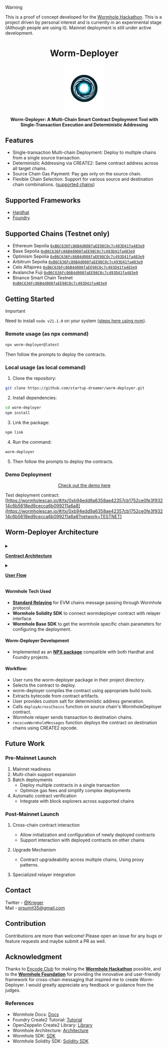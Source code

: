 > [!WARNING]  
> This is a proof of concept developed for the [Wormhole Hackathon](https://www.encode.club/encode-wormhole-hackathon). This is a project driven by personal interest and is currently in an experimental stage (Although people are using it). Mainnet deployment is still under active development.
<div align="center">
  <h1>Worm-Deployer</h1>

  <img alt="Worm-Deployer" src="./public/worm-deployer-1.png" width="125" />

  <p><b>Worm-Deployer: A Multi-Chain Smart Contract Deployment Tool with Single-Transaction Execution and Deterministic Addressing</b></p>
</div>

## Features

- Single-transaction Multi-chain Deployment: Deploy to multiple chains from a single source transaction.
- Deterministic Addressing via CREATE2: Same contract address across all target chains.
- Source Chain Gas Payment: Pay gas only on the source chain.
- Flexible Chain Selection: Support for various source and destination chain combinations. ([supported chains](#supported-chains))

## Supported Frameworks

- [Hardhat](https://hardhat.org/)
- [Foundry](https://github.com/foundry-rs/foundry)

## Supported Chains (Testnet only)

- Ethereum Sepolia [`0xB6C636Fc86B4d008faEE98C0c7c493D41fa483e9`](https://sepolia.etherscan.io/address/0xB6C636Fc86B4d008faEE98C0c7c493D41fa483e9)
- Base Sepolia [`0xB6C636Fc86B4d008faEE98C0c7c493D41fa483e9`](https://sepolia.basescan.org/address/0xB6C636Fc86B4d008faEE98C0c7c493D41fa483e9#internaltx)
- Optimism Sepolia [`0xB6C636Fc86B4d008faEE98C0c7c493D41fa483e9`](https://sepolia-optimism.etherscan.io/address/0xB6C636Fc86B4d008faEE98C0c7c493D41fa483e9#internaltx) 
- Arbitrum Sepolia [`0xB6C636Fc86B4d008faEE98C0c7c493D41fa483e9`](https://sepolia.arbiscan.io/address/0xB6C636Fc86B4d008faEE98C0c7c493D41fa483e9#internaltx)
- Celo Alfajores [`0xB6C636Fc86B4d008faEE98C0c7c493D41fa483e9`](https://alfajores.celoscan.io/address/0xB6C636Fc86B4d008faEE98C0c7c493D41fa483e9#internaltx)
- Avalanche Fuji [`0xB6C636Fc86B4d008faEE98C0c7c493D41fa483e9`](https://testnet.avascan.info/blockchain/all/address/0xB6C636Fc86B4d008faEE98C0c7c493D41fa483e9/transactions/internal)
- Binance Smart Chain Testnet [`0xB6C636Fc86B4d008faEE98C0c7c493D41fa483e9`](https://testnet.bscscan.com/address/0xB6C636Fc86B4d008faEE98C0c7c493D41fa483e9#internaltx)

## Getting Started

> [!IMPORTANT]  
> Need to install `node v21.1.0` on your system ([steps here using nvm](https://github.com/nvm-sh/nvm)).

### Remote usage (as npx command)

```bash
npx worm-deployer@latest
```
Then follow the prompts to deploy the contracts.

### Local usage (as local command)

1. Clone the repository:

```bash
git clone https://github.com/startup-dreamer/worm-deployer.git
```

2. Install dependencies:

```bash
cd worm-deployer
npm install
```

3. Link the package:

```bash
npm link
```

4. Run the command:

```bash
worm-deployer
```

5. Then follow the prompts to deploy the contracts.

### Demo Deployment
<div align="center">
  <a href="https://github.com/startup-dreamer/worm-deployer/blob/main/public/test-deployment.gif"> Check out the demo here </a>
</div>

Test deployment contract: [https://wormholescan.io/#/tx/0xb94edd9a6358ae42357cb1752ce0fe3f93214c6b5618ed9cecca6b099211a6a8](https://wormholescan.io/#/tx/0xb94edd9a6358ae42357cb1752ce0fe3f93214c6b5618ed9cecca6b099211a6a8?network=TESTNET)

## Worm-Deployer Architecture

### 
<details>
<summary> 

[**Contract Architecture**](./contract-flow.md)

</summary>

<div align="center">

[![](https://mermaid.ink/img/pako:eNqNlFtzojAUx79KJq9rHRUpwsPuWLz0ptOqdWcX-5DCUZhCwiShLVW_-4YYrLuznakPSM75_Q_nBlscsgiwh9cpew1jwiVaDFYUqV8_mEt1fkRnZ9_RRRBBnrKyH3ImhB-ThIrHA3ehAT_wWZYXEhC85RBKiBCJIg5CoEIkdIP82bC_GHaMyNeiwXbEOAISxkg9agMShVXk_YEZaGYYDGmVI8pJmTISeeiplKAt35AgqTQRh5oeBT5JwyIlKpFDxhlQFZaJmhtpbhzMgUZ1TCQZ-sl4FrMU0AxSUgI3-Fjjl8HR7TNeXajkJKxjXmro6gMaF4RHCaFoCvKV8WfDXWnu-pNgiNG_2mBE11p0E_yb4Cf4jcZvqz6kiEMIyQvU0okaB9lAPblbjU6CAZw22Dgn2jlVzqqLqoMmyf9Nc6rZu2CYJfJYzkGo9gBe1AgMeafJ--2kKlynLX6Ycd9Xrt0vEDs0OLVM2Q7NtyYNVXNYcK5nWqlr8fxDvPhSygudyEOwBJ6sS7MrJ0ubERnGII7bbGQPWrb8QqVLTc7U9tba-bGcU6sonjac5DE6WYosZ1RFEma7zPKYdTBjPvypJcYNnAHPSBKp13hbmVdYxpDBCnvqNiL8eYVXdK84Ukg2L2mIPckLaGDOik2MvTVJhToVeaRem0FCVD7Z0ZoT-puxrJaoI_a2-A17Hcdt2o7tdju22-q2u90GLrF33nQsu2e1HctxOm7XtvcN_K71VtO1zq12z3XtVqvXbVlOA0OUSMYnh0-Q_hLt_wBYZHJz?type=png)](https://mermaid.live/edit#pako:eNqNlFtzojAUx79KJq9rHRUpwsPuWLz0ptOqdWcX-5DCUZhCwiShLVW_-4YYrLuznakPSM75_Q_nBlscsgiwh9cpew1jwiVaDFYUqV8_mEt1fkRnZ9_RRRBBnrKyH3ImhB-ThIrHA3ehAT_wWZYXEhC85RBKiBCJIg5CoEIkdIP82bC_GHaMyNeiwXbEOAISxkg9agMShVXk_YEZaGYYDGmVI8pJmTISeeiplKAt35AgqTQRh5oeBT5JwyIlKpFDxhlQFZaJmhtpbhzMgUZ1TCQZ-sl4FrMU0AxSUgI3-Fjjl8HR7TNeXajkJKxjXmro6gMaF4RHCaFoCvKV8WfDXWnu-pNgiNG_2mBE11p0E_yb4Cf4jcZvqz6kiEMIyQvU0okaB9lAPblbjU6CAZw22Dgn2jlVzqqLqoMmyf9Nc6rZu2CYJfJYzkGo9gBe1AgMeafJ--2kKlynLX6Ycd9Xrt0vEDs0OLVM2Q7NtyYNVXNYcK5nWqlr8fxDvPhSygudyEOwBJ6sS7MrJ0ubERnGII7bbGQPWrb8QqVLTc7U9tba-bGcU6sonjac5DE6WYosZ1RFEma7zPKYdTBjPvypJcYNnAHPSBKp13hbmVdYxpDBCnvqNiL8eYVXdK84Ukg2L2mIPckLaGDOik2MvTVJhToVeaRem0FCVD7Z0ZoT-puxrJaoI_a2-A17Hcdt2o7tdju22-q2u90GLrF33nQsu2e1HctxOm7XtvcN_K71VtO1zq12z3XtVqvXbVlOA0OUSMYnh0-Q_hLt_wBYZHJz)
</div>

</details>

<details>
<summary>

[**User Flow**](./user-flow.md)

</summary>

<div align="center">

[![](https://mermaid.ink/img/pako:eNqllMty2jAUhl9FozWh5RYKi3YAmzQhJATIhRgmo9gCFGTJI8kkFPPulSU7MU1nuqg39rG-_9wknT30eYBhGy4pf_XXSCgwdeYM6KfjTZS2F-Dk5DvoeudMKkQpeOUiPAlwRPkOi4VFu4bpeeOYARa9_ZXpGcbZO1hhX4GR4C_pe7qL8MESTkokOodgjVTZ52xJVmUlv7zIBLjeT_t_UWSXPGaB2JUVD2kC-l7f2kdMl6t1As72OmAYKRBLLIDiwF9zLvPIZyY3t2j0reEaI8kLy5IDvvZFKE7AhTfBNK3DVhtipoDSJWUp9P9PfmEqmBC2ohj01oiwBAy8nkm9KPHTpSPNMKaK5JLLXCJ5LHx8hF-aDIcfTqUiDCnCmcVkxg0Nd-U5JirQy0VnPzJqYKhr7Q37G7DkApQx24KlLjYjrixhjWuTq0EigaUuJQGj_YfYcUeX17OhezV9Go3P7zpT92ngzoBeKZpbJAh6pvlmjozTAd4BczwScONdchToCGSLFAYbnB-QD5JxldNjLzspaQKfNYWU0bPNeGxXbkxlE88hMqJoB_LzD1AQ6OIkQCwAz4gi5ufNGFuJNSbGmHo9RP2YplFTQXDkze42l_k1mBrNrecypQP1BNayqpMHlojm4K0B74q16QsmlYh9pb-RWMXvhy_f8jujuf-nZoto_C66N6IHr5deXxEW8s6ABwPM3tuU3oVY4aBYYdaxTDEzikc9gYgiaV8--Xw0RKfzR--NLz21VGybf6_H0ppTLH3EACVsk8k7Havv6j4GC1iCIRYhIoEei_uUmEO1xiGew7b-DJDYzOGcHTSHYsUnO-bDtm4KLkHB49UatpeISm3FUaCzdQhaCRTmSITYI-dFE7b38A22q81WudFstOrVRutrvVKvl-AOtk_LzVrjW63SrDWb1Va90TiU4C-jr5VbtdNapVWpVJv6qZQgDojel6Gd52asH34DA1vmmQ?type=png)](https://mermaid.live/edit#pako:eNqllMty2jAUhl9FozWh5RYKi3YAmzQhJATIhRgmo9gCFGTJI8kkFPPulSU7MU1nuqg39rG-_9wknT30eYBhGy4pf_XXSCgwdeYM6KfjTZS2F-Dk5DvoeudMKkQpeOUiPAlwRPkOi4VFu4bpeeOYARa9_ZXpGcbZO1hhX4GR4C_pe7qL8MESTkokOodgjVTZ52xJVmUlv7zIBLjeT_t_UWSXPGaB2JUVD2kC-l7f2kdMl6t1As72OmAYKRBLLIDiwF9zLvPIZyY3t2j0reEaI8kLy5IDvvZFKE7AhTfBNK3DVhtipoDSJWUp9P9PfmEqmBC2ohj01oiwBAy8nkm9KPHTpSPNMKaK5JLLXCJ5LHx8hF-aDIcfTqUiDCnCmcVkxg0Nd-U5JirQy0VnPzJqYKhr7Q37G7DkApQx24KlLjYjrixhjWuTq0EigaUuJQGj_YfYcUeX17OhezV9Go3P7zpT92ngzoBeKZpbJAh6pvlmjozTAd4BczwScONdchToCGSLFAYbnB-QD5JxldNjLzspaQKfNYWU0bPNeGxXbkxlE88hMqJoB_LzD1AQ6OIkQCwAz4gi5ufNGFuJNSbGmHo9RP2YplFTQXDkze42l_k1mBrNrecypQP1BNayqpMHlojm4K0B74q16QsmlYh9pb-RWMXvhy_f8jujuf-nZoto_C66N6IHr5deXxEW8s6ABwPM3tuU3oVY4aBYYdaxTDEzikc9gYgiaV8--Xw0RKfzR--NLz21VGybf6_H0ppTLH3EACVsk8k7Havv6j4GC1iCIRYhIoEei_uUmEO1xiGew7b-DJDYzOGcHTSHYsUnO-bDtm4KLkHB49UatpeISm3FUaCzdQhaCRTmSITYI-dFE7b38A22q81WudFstOrVRutrvVKvl-AOtk_LzVrjW63SrDWb1Va90TiU4C-jr5VbtdNapVWpVJv6qZQgDojel6Gd52asH34DA1vmmQ)
</div>

</details>


#### Wormhole Tech Used
- [**Standard Relaying**](https://docs.wormhole.com/wormhole/explore-wormhole/relayer#standard-relayers) for EVM chains message passing through Wormhole protocol.
- **Wormhole Solidity SDK** to connect wormdeployer contract with relayer interface.
- **Wormhole Base SDK** to get the wormhole specific chain parameters for configuring the deployment.

#### Worm-Deployer Development

- Implemented as an [**NPX package**](https://www.npmjs.com/package/worm-deployer) compatible with both Hardhat and Foundry projects.

#### Workflow:

- User runs the worm-deployer package in their project directory.
- Selects the contract to deploy.
- worm-deployer compiles the contract using appropriate build tools.
- Extracts bytecode from contract artifacts.
- User provides custom salt for deterministic address generation.
- Calls `deployAcrossChains` function on source chain's WormholeDeployer contract.
- Wormhole relayer sends transaction to destination chains.
- `receiveWormholeMessages` function deploys the contract on destination chains using CREATE2 opcode.

## Future Work
### Pre-Mainnet Launch
1. Mainnet readiness
2. Multi-chain support expansion
3. Batch deployments
   - Deploy multiple contracts in a single transaction
   - Optimize gas fees and simplify complex deployments
4. Automatic contract verification
   - Integrate with block explorers across supported chains

### Post-Mainnet Launch

1. Cross-chain contract interaction
   - Allow initialization and configuration of newly deployed contracts
   - Support interaction with deployed contracts on other chains

2. Upgrade Mechanism
   - Contract upgradeability across multiple chains, Using proxy patterns.

3. Specialized relayer integration

## Contact
Twitter - [@Krieger](https://twitter.com/Startup_dmr)  
Mail - prsumit35@gmail.com

## Contribution

Contributions are more than welcome! Please open an issue for any bugs or feature requests and maybe submit a PR as well.

## Acknowledgment

Thanks to [Encode Club](https://www.encode.club/) for making the [**Wormhole Hackathon**](https://www.encode.club/encode-wormhole-hackathon) possible, and to the [**Wormhole Foundation**](https://docs.wormhole.com/wormhole/quick-start/cross-chain-dev) for providing the innovative and user-friendly framework for cross-chain messaging that inspired me to create Worm-Deployer. I would greatly appreciate any feedback or guidance from the judges.


### References

- Wormhole Docs: [Docs](https://docs.wormhole.com/wormhole/quick-start/cross-chain-dev)
- Foundry Create2 Tutorial: [Tutorial](https://book.getfoundry.sh/tutorials/create2-tutorial)
- OpenZeppelin Create2 Library: [Library](https://github.com/OpenZeppelin/openzeppelin-contracts/blob/master/contracts/utils/Create2.sol)
- Wormhole Architecture: [Architecture](https://docs.wormhole.com/wormhole/explore-wormhole/components)
- Wormhole SDK: [SDK](https://github.com/wormhole-foundation/wormhole-sdk-ts)
- Wormhole Solidity SDK: [Solidity SDK](https://github.com/wormhole-foundation/wormhole-solidity-sdk)
